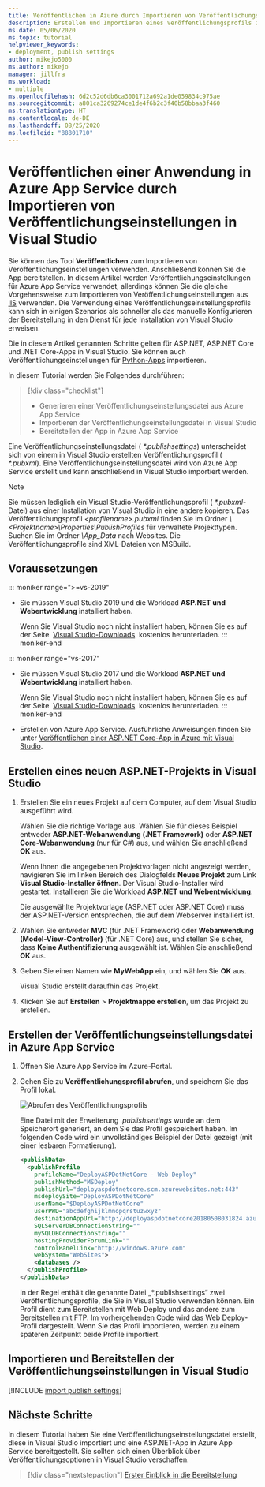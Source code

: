 ```yaml
---
title: Veröffentlichen in Azure durch Importieren von Veröffentlichungseinstellungen
description: Erstellen und Importieren eines Veröffentlichungsprofils zum Bereitstellen einer Anwendung aus Visual Studio in Azure App Service
ms.date: 05/06/2020
ms.topic: tutorial
helpviewer_keywords:
- deployment, publish settings
author: mikejo5000
ms.author: mikejo
manager: jillfra
ms.workload:
- multiple
ms.openlocfilehash: 6d2c52d6db6ca3001712a692a1de059834c975ae
ms.sourcegitcommit: a801ca3269274ce1de4f6b2c3f40b58bbaa3f460
ms.translationtype: HT
ms.contentlocale: de-DE
ms.lasthandoff: 08/25/2020
ms.locfileid: "88801710"
---
```

# <a name="publish-an-application-to-azure-app-service-by-importing-publish-settings-in-visual-studio"></a>Veröffentlichen einer Anwendung in Azure App Service durch Importieren von Veröffentlichungseinstellungen in Visual Studio

Sie können das Tool **Veröffentlichen** zum Importieren von Veröffentlichungseinstellungen verwenden. Anschließend können Sie die App bereitstellen. In diesem Artikel werden Veröffentlichungseinstellungen für Azure App Service verwendet, allerdings können Sie die gleiche Vorgehensweise zum Importieren von Veröffentlichungseinstellungen aus [IIS](../deployment/tutorial-import-publish-settings-iis.md) verwenden. Die Verwendung eines Veröffentlichungseinstellungsprofils kann sich in einigen Szenarios als schneller als das manuelle Konfigurieren der Bereitstellung in den Dienst für jede Installation von Visual Studio erweisen.

Die in diesem Artikel genannten Schritte gelten für ASP.NET, ASP.NET Core und .NET Core-Apps in Visual Studio. Sie können auch Veröffentlichungseinstellungen für [Python-Apps](../python/publishing-python-web-applications-to-azure-from-visual-studio.md) importieren.

In diesem Tutorial werden Sie Folgendes durchführen:

> [!div class="checklist"]
> * Generieren einer Veröffentlichungseinstellungsdatei aus Azure App Service
> * Importieren der Veröffentlichungseinstellungsdatei in Visual Studio
> * Bereitstellen der App in Azure App Service

Eine Veröffentlichungseinstellungsdatei ( *\*.publishsettings*) unterscheidet sich von einem in Visual Studio erstellten Veröffentlichungsprofil ( *\*.pubxml*). Eine Veröffentlichungseinstellungsdatei wird von Azure App Service erstellt und kann anschließend in Visual Studio importiert werden.

> [!NOTE]
> Sie müssen lediglich ein Visual Studio-Veröffentlichungsprofil ( *\*.pubxml*-Datei) aus einer Installation von Visual Studio in eine andere kopieren. Das Veröffentlichungsprofil *\<profilename\>.pubxml* finden Sie im Ordner *\\<Projektname\>\Properties\PublishProfiles* für verwaltete Projekttypen. Suchen Sie im Ordner *\App_Data* nach Websites. Die Veröffentlichungsprofile sind XML-Dateien von MSBuild.

## <a name="prerequisites"></a>Voraussetzungen

::: moniker range=">=vs-2019"

* Sie müssen Visual Studio 2019 und die Workload **ASP.NET und Webentwicklung** installiert haben.

    Wenn Sie Visual Studio noch nicht installiert haben, können Sie es auf der Seite  [Visual Studio-Downloads](https://visualstudio.microsoft.com/downloads/)  kostenlos herunterladen.
::: moniker-end

::: moniker range="vs-2017"

* Sie müssen Visual Studio 2017 und die Workload **ASP.NET und Webentwicklung** installiert haben.

    Wenn Sie Visual Studio noch nicht installiert haben, können Sie es auf der Seite  [Visual Studio-Downloads](https://visualstudio.microsoft.com/downloads/)  kostenlos herunterladen.
::: moniker-end

* Erstellen von Azure App Service. Ausführliche Anweisungen finden Sie unter [Veröffentlichen einer ASP.NET Core-App in Azure mit Visual Studio](/aspnet/core/tutorials/publish-to-azure-webapp-using-vs).

## <a name="create-a-new-aspnet-project-in-visual-studio"></a>Erstellen eines neuen ASP.NET-Projekts in Visual Studio

1. Erstellen Sie ein neues Projekt auf dem Computer, auf dem Visual Studio ausgeführt wird.

    Wählen Sie die richtige Vorlage aus. Wählen Sie für dieses Beispiel entweder **ASP.NET-Webanwendung (.NET Framework)** oder **ASP.NET Core-Webanwendung** (nur für C#) aus, und wählen Sie anschließend **OK** aus.

    Wenn Ihnen die angegebenen Projektvorlagen nicht angezeigt werden, navigieren Sie im linken Bereich des Dialogfelds **Neues Projekt** zum Link **Visual Studio-Installer öffnen**. Der Visual Studio-Installer wird gestartet. Installieren Sie die Workload **ASP.NET und Webentwicklung**.

    Die ausgewählte Projektvorlage (ASP.NET oder ASP.NET Core) muss der ASP.NET-Version entsprechen, die auf dem Webserver installiert ist.

1. Wählen Sie entweder **MVC** (für .NET Framework) oder **Webanwendung (Model-View-Controller)** (für .NET Core) aus, und stellen Sie sicher, dass **Keine Authentifizierung** ausgewählt ist. Wählen Sie anschließend **OK** aus.

1. Geben Sie einen Namen wie **MyWebApp** ein, und wählen Sie **OK** aus.

    Visual Studio erstellt daraufhin das Projekt.

1. Klicken Sie auf **Erstellen** > **Projektmappe erstellen**, um das Projekt zu erstellen.

## <a name="create-the-publish-settings-file-in-azure-app-service"></a>Erstellen der Veröffentlichungseinstellungsdatei in Azure App Service

1. Öffnen Sie Azure App Service im Azure-Portal.

1. Gehen Sie zu **Veröffentlichungsprofil abrufen**, und speichern Sie das Profil lokal.

    ![Abrufen des Veröffentlichungsprofils](../deployment/media/tutorial-azure-app-service-get-publish-profile.png)

    Eine Datei mit der Erweiterung *.publishsettings* wurde an dem Speicherort generiert, an dem Sie das Profil gespeichert haben. Im folgenden Code wird ein unvollständiges Beispiel der Datei gezeigt (mit einer lesbaren Formatierung).

    ```xml
    <publishData>
      <publishProfile
        profileName="DeployASPDotNetCore - Web Deploy"
        publishMethod="MSDeploy"
        publishUrl="deployaspdotnetcore.scm.azurewebsites.net:443"
        msdeploySite="DeployASPDotNetCore"
        userName="$DeployASPDotNetCore"
        userPWD="abcdefghijklmnopqrstuzwxyz"
        destinationAppUrl="http://deployaspdotnetcore20180508031824.azurewebsites.net"
        SQLServerDBConnectionString=""
        mySQLDBConnectionString=""
        hostingProviderForumLink=""
        controlPanelLink="http://windows.azure.com"
        webSystem="WebSites">
        <databases />
      </publishProfile>
    </publishData>
    ```

    In der Regel enthält die genannte Datei „*.publishsettings“ zwei Veröffentlichungsprofile, die Sie in Visual Studio verwenden können. Ein Profil dient zum Bereitstellen mit Web Deploy und das andere zum Bereitstellen mit FTP. Im vorhergehenden Code wird das Web Deploy-Profil dargestellt. Wenn Sie das Profil importieren, werden zu einem späteren Zeitpunkt beide Profile importiert.

## <a name="import-the-publish-settings-in-visual-studio-and-deploy"></a>Importieren und Bereitstellen der Veröffentlichungseinstellungen in Visual Studio

[!INCLUDE [import publish settings](../deployment/includes/import-publish-settings-vs.md)]

## <a name="next-steps"></a>Nächste Schritte

In diesem Tutorial haben Sie eine Veröffentlichungseinstellungsdatei erstellt, diese in Visual Studio importiert und eine ASP.NET-App in Azure App Service bereitgestellt. Sie sollten sich einen Überblick über Veröffentlichungsoptionen in Visual Studio verschaffen.

> [!div class="nextstepaction"]
> [Erster Einblick in die Bereitstellung](../deployment/deploying-applications-services-and-components.md)
